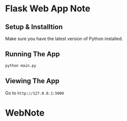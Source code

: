 # Flask Web App Note

## Setup & Installtion

Make sure you have the latest version of Python installed.

## Running The App

```bash
python main.py
```

## Viewing The App

Go to `http://127.0.0.1:5000`
# WebNote
